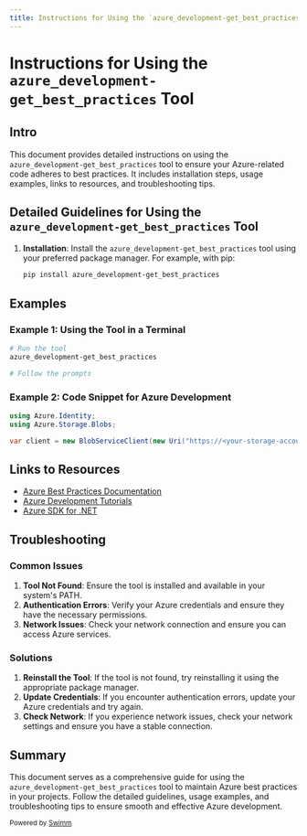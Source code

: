 ```yaml
---
title: Instructions for Using the `azure_development-get_best_practices` Tool
---
```

# Instructions for Using the `azure_development-get_best_practices` Tool

## Intro

This document provides detailed instructions on using the `azure_development-get_best_practices` tool to ensure your Azure-related code adheres to best practices. It includes installation steps, usage examples, links to resources, and troubleshooting tips.

## Detailed Guidelines for Using the `azure_development-get_best_practices` Tool

1. **Installation**: Install the `azure_development-get_best_practices` tool using your preferred package manager. For example, with pip:
   ```sh
   pip install azure_development-get_best_practices

## Examples

### Example 1: Using the Tool in a Terminal

```sh
# Run the tool
azure_development-get_best_practices

# Follow the prompts
```

### Example 2: Code Snippet for Azure Development

```csharp
using Azure.Identity;
using Azure.Storage.Blobs;

var client = new BlobServiceClient(new Uri("https://<your-storage-account>.blob.core.windows.net"), new DefaultAzureCredential());
```

## Links to Resources

- [Azure Best Practices Documentation](https://docs.microsoft.com/en-us/azure/architecture/best-practices/)
- [Azure Development Tutorials](https://docs.microsoft.com/en-us/learn/azure/)
- [Azure SDK for .NET](https://github.com/Azure/azure-sdk-for-net)

## Troubleshooting

### Common Issues

1. **Tool Not Found**: Ensure the tool is installed and available in your system's PATH.
2. **Authentication Errors**: Verify your Azure credentials and ensure they have the necessary permissions.
3. **Network Issues**: Check your network connection and ensure you can access Azure services.

### Solutions

1. **Reinstall the Tool**: If the tool is not found, try reinstalling it using the appropriate package manager.
2. **Update Credentials**: If you encounter authentication errors, update your Azure credentials and try again.
3. **Check Network**: If you experience network issues, check your network settings and ensure you have a stable connection.

## Summary

This document serves as a comprehensive guide for using the `azure_development-get_best_practices` tool to maintain Azure best practices in your projects. Follow the detailed guidelines, usage examples, and troubleshooting tips to ensure smooth and effective Azure development.

<SwmMeta version="3.0.0"><sup>Powered by [Swimm](https://app.swimm.io/)</sup></SwmMeta>
